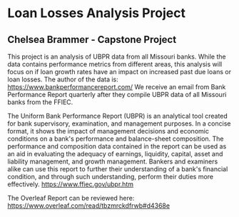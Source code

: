 # Loan Losses Analysis Project
## Chelsea Brammer - Capstone Project
This project is an analysis of UBPR data from all Missouri banks. While the data contains performance metrics from different areas, this analysis will focus on if loan growth rates have an impact on increased past due loans or loan losses. The author of the data is: https://www.bankperformancereport.com/ We receive an email from Bank Performance Report quarterly after they compile UBPR data of all Missouri banks from the FFIEC. 

The Uniform Bank Performance Report (UBPR) is an analytical tool created for bank supervisory, examination, and management purposes. In a concise format, it shows the impact of management decisions and economic conditions on a bank's performance and balance-sheet composition. The performance and composition data contained in the report can be used as an aid in evaluating the adequacy of earnings, liquidity, capital, asset and liability management, and growth management. Bankers and examiners alike can use this report to further their understanding of a bank's financial condition, and through such understanding, perform their duties more effectively. https://www.ffiec.gov/ubpr.htm

The Overleaf Report can be reviewed here: https://www.overleaf.com/read/tbzmrckdfrwb#d4368e

